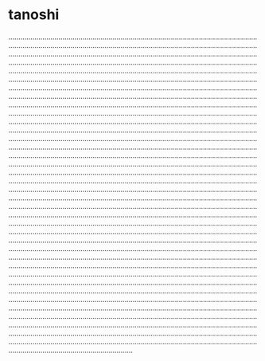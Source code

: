 # tanoshi

..........................................................................................................................................................................................................................................................................................................................................................................................................................................................................................................................................................................................................................................................................................................................................................................................................................................................................................................................................................................................................................................................................................................................................................................................................................................................................................................................................................................................................................................................................................................................................................................................................................................................................................................................................................................................................................................................................................................................................................................................................................................................................................................................................................................................................................................................................................................................................................................................................................................................................................................................................................................................................................................................................................................................................................................................................................................................................................................................................................................................................................................................................................................................................................................................................................................................................................................................................................................................................................................................................................................................................................................................................................................................................................................................................................................................................................................................................................................................................................................................................................................................................................................................................................................................................................................................................................................................................................................................................................................................................................................................................................................................................................................................................................................................................................................................................................................